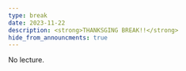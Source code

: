 ```yaml
---
type: break
date: 2023-11-22
description: <strong>THANKSGING BREAK!!</strong>
hide_from_announcments: true
---
```

No lecture.
